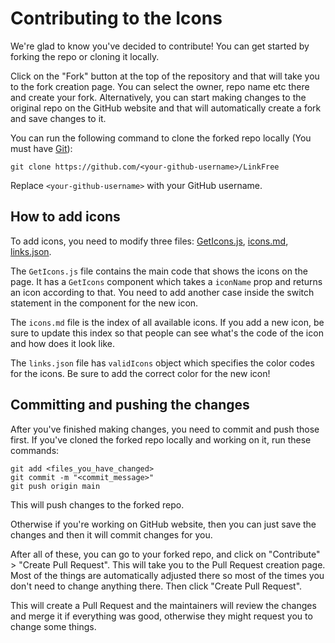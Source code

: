 # Contributing to the Icons

We're glad to know you've decided to contribute!
You can get started by forking the repo or cloning it locally.

Click on the "Fork" button at the top of the repository and that will take you to the fork creation page. You can select the owner, repo name etc there and create your fork.
Alternatively, you can start making changes to the original repo on the GitHub website and that will automatically create a fork and save changes to it.

You can run the following command to clone the forked repo locally (You must have [Git](https://git-scm.com/)):

```
git clone https://github.com/<your-github-username>/LinkFree
```

Replace `<your-github-username>` with your GitHub username.

## How to add icons

To add icons, you need to modify three files: [GetIcons.js](https://github.com/EddieHubCommunity/LinkFree/blob/main/src/Components/Icons/GetIcons.js), [icons.md](https://github.com/EddieHubCommunity/LinkFree/blob/main/icons.md), [links.json](https://github.com/EddieHubCommunity/LinkFree/blob/main/src/config/links.json).

The `GetIcons.js` file contains the main code that shows the icons on the page. It has a `GetIcons` component which takes a `iconName` prop and returns an icon according to that. You need to add another case inside the switch statement in the component for the new icon.

The `icons.md` file is the index of all available icons. If you add a new icon, be sure to update this index so that people can see what's the code of the icon and how does it look like.

The `links.json` file has `validIcons` object which specifies the color codes for the icons. Be sure to add the correct color for the new icon!

## Committing and pushing the changes

After you've finished making changes, you need to commit and push those first. 
If you've cloned the forked repo locally and working on it, run these commands:

```
git add <files_you_have_changed>
git commit -m "<commit_message>"
git push origin main
```

This will push changes to the forked repo.

Otherwise if you're working on GitHub website, then you can just save the changes and then it will commit changes for you. 

After all of these, you can go to your forked repo, and click on "Contribute" > "Create Pull Request". This will take you to the Pull Request creation page. Most of the things are automatically adjusted there so most of the times you don't need to change anything there. Then click "Create Pull Request".

This will create a Pull Request and the maintainers will review the changes and merge it if everything was good, otherwise they might request you to change some things. 
